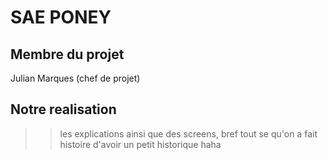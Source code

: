 # SAE PONEY

## Membre du projet
Julian Marques (chef de projet)

##  Notre realisation 
>> les explications ainsi que des screens, bref tout se qu'on a fait histoire d'avoir un petit historique haha

